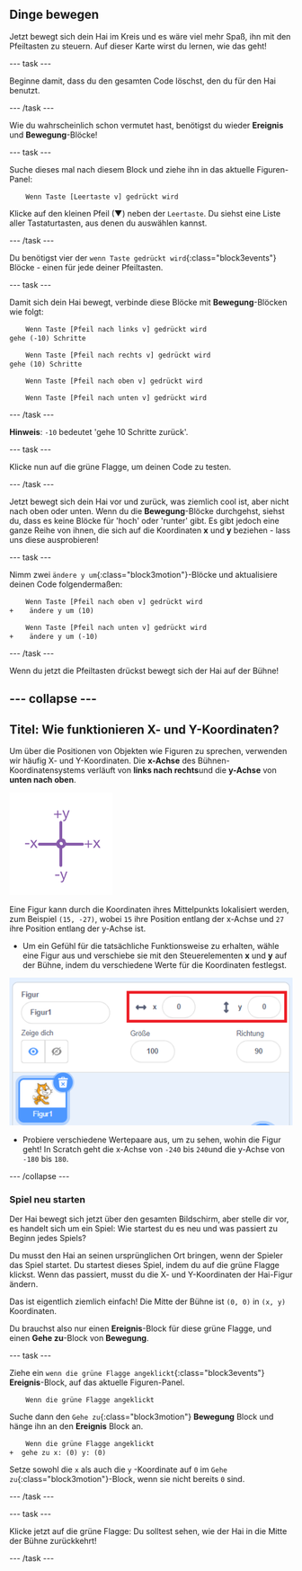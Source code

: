 ## Dinge bewegen

Jetzt bewegt sich dein Hai im Kreis und es wäre viel mehr Spaß, ihn mit den Pfeiltasten zu steuern. Auf dieser Karte wirst du lernen, wie das geht!

\--- task \---

Beginne damit, dass du den gesamten Code löschst, den du für den Hai benutzt.

\--- /task \---

Wie du wahrscheinlich schon vermutet hast, benötigst du wieder **Ereignis** und **Bewegung**-Blöcke!

\--- task \---

Suche dieses mal nach diesem Block und ziehe ihn in das aktuelle Figuren-Panel:

```blocks3
    Wenn Taste [Leertaste v] gedrückt wird
```

Klicke auf den kleinen Pfeil (▼) neben der `Leertaste`. Du siehst eine Liste aller Tastaturtasten, aus denen du auswählen kannst.

\--- /task \---

Du benötigst vier der `wenn Taste gedrückt wird`{:class="block3events"} Blöcke - einen für jede deiner Pfeiltasten.

\--- task \---

Damit sich dein Hai bewegt, verbinde diese Blöcke mit **Bewegung**-Blöcken wie folgt:

```blocks3
    Wenn Taste [Pfeil nach links v] gedrückt wird
gehe (-10) Schritte
```

```blocks3
    Wenn Taste [Pfeil nach rechts v] gedrückt wird
gehe (10) Schritte
```

```blocks3
    Wenn Taste [Pfeil nach oben v] gedrückt wird
```

```blocks3
    Wenn Taste [Pfeil nach unten v] gedrückt wird
```

\--- /task \---

**Hinweis**: `-10` bedeutet 'gehe 10 Schritte zurück'.

\--- task \---

Klicke nun auf die grüne Flagge, um deinen Code zu testen.

\--- /task \---

Jetzt bewegt sich dein Hai vor und zurück, was ziemlich cool ist, aber nicht nach oben oder unten. Wenn du die **Bewegung**-Blöcke durchgehst, siehst du, dass es keine Blöcke für 'hoch' oder 'runter' gibt. Es gibt jedoch eine ganze Reihe von ihnen, die sich auf die Koordinaten **x** und **y** beziehen - lass uns diese ausprobieren!

\--- task \---

Nimm zwei `ändere y um`{:class="block3motion"}-Blöcke und aktualisiere deinen Code folgendermaßen:

```blocks3
    Wenn Taste [Pfeil nach oben v] gedrückt wird
+    ändere y um (10)
```

```blocks3
    Wenn Taste [Pfeil nach unten v] gedrückt wird
+    ändere y um (-10)
```

\--- /task \---

Wenn du jetzt die Pfeiltasten drückst bewegt sich der Hai auf der Bühne!

## \--- collapse \---

## Titel: Wie funktionieren X- und Y-Koordinaten?

Um über die Positionen von Objekten wie Figuren zu sprechen, verwenden wir häufig X- und Y-Koordinaten. Die **x-Achse** des Bühnen-Koordinatensystems verläuft von **links nach rechts**und die **y-Achse** von **unten nach oben**.

![](images/moving3.png)

Eine Figur kann durch die Koordinaten ihres Mittelpunkts lokalisiert werden, zum Beispiel `(15, -27)`, wobei `15` ihre Position entlang der x-Achse und `27` ihre Position entlang der y-Achse ist.

+ Um ein Gefühl für die tatsächliche Funktionsweise zu erhalten, wähle eine Figur aus und verschiebe sie mit den Steuerelementen **x** und **y** auf der Bühne, indem du verschiedene Werte für die Koordinaten festlegst.

![](images/xycoords.png)

+ Probiere verschiedene Wertepaare aus, um zu sehen, wohin die Figur geht! In Scratch geht die x-Achse von `-240` bis `240`und die y-Achse von `-180` bis `180`.

\--- /collapse \---

### Spiel neu starten

Der Hai bewegt sich jetzt über den gesamten Bildschirm, aber stelle dir vor, es handelt sich um ein Spiel: Wie startest du es neu und was passiert zu Beginn jedes Spiels?

Du musst den Hai an seinen ursprünglichen Ort bringen, wenn der Spieler das Spiel startet. Du startest dieses Spiel, indem du auf die grüne Flagge klickst. Wenn das passiert, musst du die X- und Y-Koordinaten der Hai-Figur ändern.

Das ist eigentlich ziemlich einfach! Die Mitte der Bühne ist `(0, 0)` in `(x, y)` Koordinaten.

Du brauchst also nur einen **Ereignis**-Block für diese grüne Flagge, und einen **Gehe zu**-Block von **Bewegung**.

\--- task \---

Ziehe ein `wenn die grüne Flagge angeklickt`{:class="block3events"} **Ereignis**-Block, auf das aktuelle Figuren-Panel.

```blocks3
    Wenn die grüne Flagge angeklickt
```

Suche dann den `Gehe zu`{:class="block3motion"} **Bewegung** Block und hänge ihn an den **Ereignis** Block an.

```blocks3
    Wenn die grüne Flagge angeklickt
+  gehe zu x: (0) y: (0)
```

Setze sowohl die `x` als auch die `y` -Koordinate auf `0` im `Gehe zu`{:class="block3motion"}-Block, wenn sie nicht bereits `0` sind.

\--- /task \---

\--- task \---

Klicke jetzt auf die grüne Flagge: Du solltest sehen, wie der Hai in die Mitte der Bühne zurückkehrt!

\--- /task \---